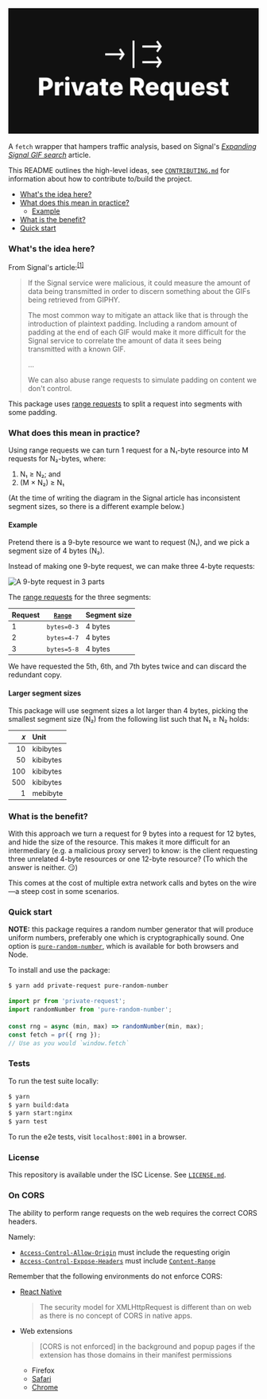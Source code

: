 <img alt="Private Request" src="docs/images/logo/512x256/dark@2x.png" width="512px">

A `fetch` wrapper that hampers traffic analysis, based on Signal's [_Expanding Signal GIF search_][signal-and-giphy] article.

This README outlines the high-level ideas, see [`CONTRIBUTING.md`](./CONTRIBUTING.md) for information about how to contribute to/build the project.

- [What's the idea here?](#whats-the-idea-here)
- [What does this mean in practice?](#what-does-this-mean-in-practice)
  - [Example](#example)
- [What is the benefit?](#what-is-the-benefit)
- [Quick start](#quick-start)

### What's the idea here?

From Signal's article:<sup>[\[1\]][signal-and-giphy]</sup>

> If the Signal service were malicious, it could measure the amount of data being
> transmitted in order to discern something about the GIFs being retrieved from GIPHY.
>
> The most common way to mitigate an attack like that is through the introduction of
> plaintext padding. Including a random amount of padding at the end of each GIF would
> make it more difficult for the Signal service to correlate the amount of data it sees
> being transmitted with a known GIF.
>
> …
>
> We can also abuse range requests to simulate padding on content we don't control.

This package uses [range requests][range-requests] to split a request into segments
with some padding.

### What does this mean in practice?

Using range requests we can turn 1 request for a N₁-byte resource into M requests for N₂-bytes, where:

1. N₁ ≥ N₂; and
2. (M × N₂) ≥ N₁

(At the time of writing the diagram in the Signal article has inconsistent segment sizes,
so there is a different example below.)

#### Example

Pretend there is a 9-byte resource we want to request (N₁), and we pick a segment size of 4 bytes (N₂).

Instead of making one 9-byte request, we can make three 4-byte requests:

<img alt="A 9-byte request in 3 parts" src="https://user-images.githubusercontent.com/1623628/91883754-73f97d00-ec5f-11ea-9df2-7c147e5fe28e.png" width="768px">

The [range requests][range-requests] for the three segments:

| Request | [`Range`][range-header] | Segment size |
|---|---|---|
| 1 | `bytes=0-3` | 4 bytes |
| 2 | `bytes=4-7` | 4 bytes |
| 3 | `bytes=5-8` | 4 bytes |

We have requested the 5th, 6th, and 7th bytes twice and can discard the redundant copy.

#### Larger segment sizes

This package will use segment sizes a lot larger than 4 bytes, picking the smallest
segment size (N₂) from the following list such that N₁ ≥ N₂ holds:

| 𝑥 | Unit |
|---:|:---|
| 10 | kibibytes |
| 50 | kibibytes |
| 100 | kibibytes |
| 500 | kibibytes |
| 1 | mebibyte |

### What is the benefit?

With this approach we turn a request for 9 bytes into a request for 12 bytes, and
hide the size of the resource. This makes it more difficult for an intermediary
(e.g. a malicious proxy server) to know: is the client requesting three unrelated 4-byte resources or one 12-byte resource?
(To which the answer is neither. 😏)

This comes at the cost of multiple extra network calls and bytes on the wire—a steep cost in some scenarios.

### Quick start

**NOTE:** this package requires a random number generator that will produce uniform numbers, preferably one which is cryptographically sound. One option is [`pure-random-number`][pure-random-number], which is available for both browsers and Node.

To install and use the package:

```bash
$ yarn add private-request pure-random-number
```

```js
import pr from 'private-request';
import randomNumber from 'pure-random-number';

const rng = async (min, max) => randomNumber(min, max);
const fetch = pr({ rng });
// Use as you would `window.fetch`
```

### Tests

To run the test suite locally:

```bash
$ yarn
$ yarn build:data
$ yarn start:nginx
$ yarn test
```

To run the e2e tests, visit `localhost:8001` in a browser.

### License

This repository is available under the ISC License. See [`LICENSE.md`](./LICENSE.md).

### On CORS

The ability to perform range requests on the web requires the correct CORS headers.

Namely:

- [`Access-Control-Allow-Origin`](https://developer.mozilla.org/en-US/docs/Web/HTTP/Headers/Access-Control-Allow-Origin) must include the requesting origin
- [`Access-Control-Expose-Headers`](https://developer.mozilla.org/en-US/docs/Web/HTTP/Headers/Access-Control-Expose-Headers) must include [`Content-Range`](https://developer.mozilla.org/en-US/docs/Web/HTTP/Headers/Content-Range)

Remember that the following environments do not enforce CORS:

- [React Native][react-native-networking]

    > The security model for XMLHttpRequest is different than on web as there is no concept of CORS in native apps.

- Web extensions

    > [CORS is not enforced] in the background and popup pages if the extension has those domains in their manifest permissions

    - Firefox
    - [Safari][web-extensions-safari]
    - [Chrome][web-extensions-chrome]

  [pure-random-number]:https://www.npmjs.com/package/pure-random-number
  [signal-and-giphy]:https://signal.org/blog/signal-and-giphy-update/
  [signal-and-giphy-wayback]:https://web.archive.org/web/20200524203345/https://signal.org/blog/signal-and-giphy-update/
  [range-requests]:https://developer.mozilla.org/en-US/docs/Web/HTTP/Range_requests
  [range-header]:https://developer.mozilla.org/en-US/docs/Web/HTTP/Headers/Range
  [react-native-networking]:https://reactnative.dev/docs/network
  [web-extensions-safari]:https://developer.apple.com/forums/thread/654839
  [web-extensions-chrome]:https://developer.chrome.com/extensions/xhr
